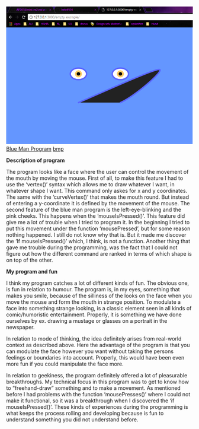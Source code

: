 ![alt text](mini_ex2.PNG "blue man program") 
[Blue Man Program](https://rawgit.com/hele4924/mini-ex/master/mini_ex2/empty-example/index.html)
[bmp](https://rawgit.com/hele4924/mini-ex/master/mini_ex2/empty-example/index.html)


**Description of program**

The program looks like a face where the user can control the movement of the mouth by moving the mouse. First of all, to make this feature I had to use the ‘vertex()’ syntax which allows me to draw whatever I want, in whatever shape I want. This command only askes for x and y coordinates. The same with the ‘curveVertex()’ that makes the mouth round. But instead of entering a y-coordinate it is defined by the movement of the mouse. 
The second feature of the blue man program is the left-eye-blinking and the pink cheeks. This happens when the ‘mouseIsPressed()’. This feature did give me a lot of trouble when I tried to program it. In the beginning I tried to put this movement under the function ‘mousePressed’, but for some reason nothing happened. I still do not know why that is. But it made me discover the ‘If mouseIsPressed()’ which, I think, is not a function. 
Another thing that gave me trouble during the programming, was the fact that I could not figure out how the different command are ranked in terms of which shape is on top of the other. 


**My program and fun**

I think my program catches a lot of different kinds of fun. The obvious one, is fun in relation to humour. The program is, in my eyes, something that makes you smile, because of the silliness of the looks on the face when you move the mouse and form the mouth in strange position. To modulate a face into something strange looking, is a classic element seen in all kinds of comic/humoristic entertainment. Properly, it is something we have done ourselves by ex. drawing a mustage or glasses on a portrait in the newspaper. 

In relation to mode of thinking, the idea definitely arises from real-world context as described above. Here the advantage of the program is that you can modulate the face however you want without taking the persons feelings or boundaries into account. Properly, this would have been even more fun if you could manipulate the face more. 

In relation to geekiness, the program definitely offered a lot of pleasurable breakthroughs. My technical focus in this program was to get to know how to “freehand-draw” something and to make a movement. As mentioned before I had problems with the function ‘mousePresses()’ where I could not make it functional, so it was a breakthrough when I discovered the ‘if mouseIsPressed()’. These kinds of experiences during the programming is what keeps the process rolling and developing because is fun to understand something you did not understand before. 

